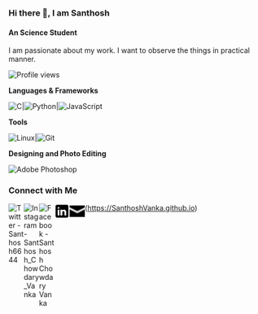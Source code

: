### Hi there 👋, I am Santhosh
#### An Science Student

 
I am passionate about my work. I want to observe the things in practical manner. 

![Profile views](https://gpvc.arturio.dev/SanthoshVanka)

**Languages & Frameworks**

 <img alt="C" width="30px" src="https://raw.githubusercontent.com/simple-icons/simple-icons/develop/icons/c.svg"/>|<img alt="Python" width="30px" src="https://raw.githubusercontent.com/simple-icons/simple-icons/develop/icons/python.svg"/>|<img alt="JavaScript" width="30px" src="https://raw.githubusercontent.com/simple-icons/simple-icons/develop/icons/javascript.svg"/>
 
**Tools**
 
 <img alt="Linux" width="30px" src="https://raw.githubusercontent.com/simple-icons/simple-icons/develop/icons/Linux.svg"/>|<img alt="Git" width="30px" src="https://raw.githubusercontent.com/simple-icons/simple-icons/develop/icons/git.svg"/>
 
 **Designing and Photo Editing**

<img alt="Adobe Photoshop" width="30px" src="https://raw.githubusercontent.com/simple-icons/simple-icons/develop/icons/adobephotoshop.svg"/>

### Connect with Me
(https://SanthoshVanka.github.io) [<img align="left" alt="Twitter - Santhosh6644" width="30px" src="https://github.com/simple-icons/simple-icons/raw/develop/icons/twitter.svg" />](https://twitter.com/santhosh6644?s=09) [<img align="left" alt="Instagram - Santhosh_Chowdary_Vanka" width="30px" src="https://github.com/simple-icons/simple-icons/raw/develop/icons/instagram.svg" />](https://www.instagram.com/santhosh_chowdary_vanka?r=nametag) [<img align="left" alt="Facebook - Santhosh Chowdary Vanka" width="30px" src="https://github.com/simple-icons/simple-icons/raw/develop/icons/facebook.svg" />](https://www.facebook.com/Santhosh6644/)[<img align="left" alt="LinkedIn -Janaki Rama Santhosh Vanka" width="30px" src="https://github.com/simple-icons/simple-icons/raw/develop/icons/linkedin.svg" />](https:www.linkedin.com/in/janaki-rama-santhosh-vanka-6aba4719a/) [<img align="left" alt="Email -Vanka Janaki Rama Santhosh" width="30px" src="https://raw.githubusercontent.com/iconic/open-iconic/master/svg/envelope-closed.svg" />](mailto:vjrs6666@gmail.com)


